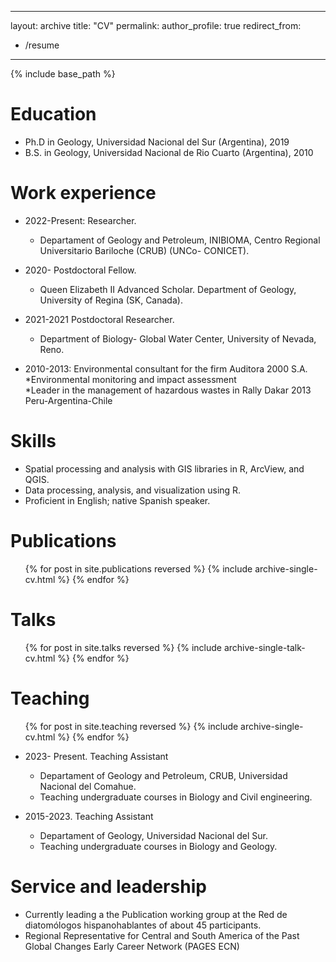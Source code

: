 ---
layout: archive
title: "CV"
permalink:
author_profile: true
redirect_from:
  - /resume
------

{% include base_path %}

Education
======
* Ph.D in Geology, Universidad Nacional del Sur (Argentina), 2019
* B.S. in Geology, Universidad Nacional de Rio Cuarto (Argentina), 2010

Work experience
======

* 2022-Present: Researcher.
    * Departament of Geology and Petroleum, INIBIOMA, Centro Regional Universitario Bariloche (CRUB) (UNCo- CONICET).
      
* 2020- Postdoctoral Fellow. 
    * Queen Elizabeth II Advanced Scholar. Department of Geology, University of Regina (SK, Canada).

* 2021-2021 Postdoctoral Researcher.
    * Department of Biology- Global Water Center, University of Nevada, Reno. 

* 2010-2013: Environmental consultant for the firm Auditora 2000 S.A. 		
  *Environmental monitoring and impact assessment		    
  *Leader in the management of hazardous wastes in Rally Dakar 2013 Peru-Argentina-Chile     

  
Skills
======
* Spatial processing and analysis with GIS libraries in R, ArcView, and QGIS.
* Data processing, analysis, and visualization using R.
* Proficient in English; native Spanish speaker.

Publications
======
  <ul>{% for post in site.publications reversed %}
    {% include archive-single-cv.html %}
  {% endfor %}</ul>
  
Talks
======
  <ul>{% for post in site.talks reversed %}
    {% include archive-single-talk-cv.html  %}
  {% endfor %}</ul>
  
Teaching
======
  <ul>{% for post in site.teaching reversed %}
    {% include archive-single-cv.html %}
  {% endfor %}</ul>
  
* 2023- Present. Teaching Assistant
    * Departament of Geology and Petroleum, CRUB, Universidad Nacional del Comahue. 
    * Teaching undergraduate courses in Biology and Civil engineering.
    
* 2015-2023. Teaching Assistant
    * Departament of Geology, Universidad Nacional del Sur. 
    * Teaching undergraduate courses in Biology and Geology.

Service and leadership
======
* Currently leading a the Publication working group at the Red de diatomólogos hispanohablantes of about 45 participants.
* Regional Representative  for Central and South America of the Past Global Changes Early Career Network (PAGES ECN) 
